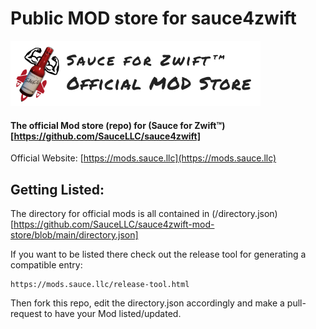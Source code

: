 Public MOD store for sauce4zwift
===========
![Sauce Mod Store](/images/store-badge.webp)
#### The official Mod store (repo) for (Sauce for Zwift™)[https://github.com/SauceLLC/sauce4zwift]

Official Website: [https://mods.sauce.llc](https://mods.sauce.llc)


Getting Listed:
--------
The directory for official mods is all contained in
(/directory.json)[https://github.com/SauceLLC/sauce4zwift-mod-store/blob/main/directory.json]

If you want to be listed there check out the release tool for generating a compatible entry:

    https://mods.sauce.llc/release-tool.html

Then fork this repo, edit the directory.json accordingly and make a pull-request to have your
Mod listed/updated.
